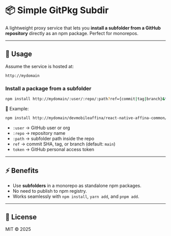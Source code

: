 # 📦 Simple GitPkg Subdir

A lightweight proxy service that lets you **install a subfolder from a GitHub repository** directly as an npm package. Perfect for monorepos.

---

## 🚀 Usage

Assume the service is hosted at:

```
http://mydomain
```

### Install a package from a subfolder

```bash
npm install http://mydomain/:user/:repo/:path?ref={commit|tag|branch}&token={github_token}
```

🔹 Example:

```bash
npm install http://mydomain/devmobileaffina/react-native-affina-common/packages/constants?ref=62aa22dee2e518cb25123d71215274308d8bf979&token=ghp_xxx123
```

* `:user` → GitHub user or org
* `:repo` → repository name
* `:path` → subfolder path inside the repo
* `ref` → commit SHA, tag, or branch (default: `main`)
* `token` → GitHub personal access token

---

## ⚡ Benefits

* Use **subfolders** in a monorepo as standalone npm packages.
* No need to publish to npm registry.
* Works seamlessly with `npm install`, `yarn add`, and `pnpm add`.

---

## 📜 License

MIT © 2025
